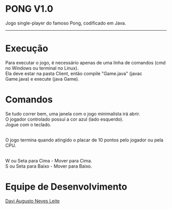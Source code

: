 # PONG V1.0

Jogo single-player do famoso Pong, codificado em Java.<br/>

------------------------------------------------------------------------------------------------------------------------------------------------

# Execução<br/>
Para executar o jogo, é necessário apenas de uma linha de comandos (cmd no Windows ou terminal no Linux).<br/>
Ela deve estar na pasta Client, então compile "Game.java" (javac Game.java) e execute (java Game).<br/>

# Comandos<br/>
Se tudo correr bem, uma janela com o jogo minimalista irá abrir.<br/>
O jogador controlado possuí a cor azul (lado esquerdo).<br/>
Jogue com o teclado.<br/><br/> 

O jogo termina quando atingido o placar de 10 pontos pelo jogador ou pela CPU.<br/><br/>

W ou Seta para Cima - Mover para Cima.<br/>
S ou Seta para Baixo - Mover para Baixo.

# Equipe de Desenvolvimento<br/>
[Davi Augusto Neves Leite](https://github.com/davimedio01)<br/>

